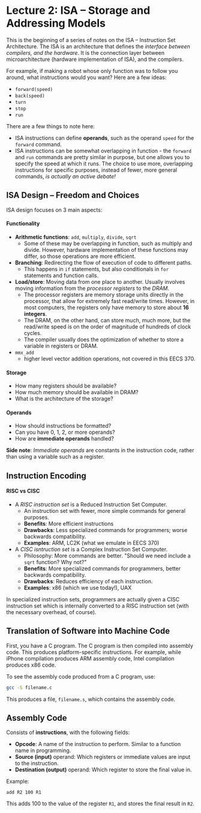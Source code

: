 # Lecture 2: ISA – Storage and Addressing Models

This is the beginning of a series of notes on the ISA – Instruction Set Architecture. The ISA is an architecture that defines the *interface between compilers, and the hardware*. It is the connection layer between microarchitecture (hardware implementation of ISA), and the compilers.

For example, if making a robot whose only function was to follow you around, what instructions would you want? Here are a few ideas:

* `forward(speed)`
* `back(speed)`
* `turn`
* `stop`
* `run`

There are a few things to note here:

* ISA instructions can define **operands**, such as the operand `speed` for the `forward` command.
* ISA instructions can be somewhat overlapping in function - the `forward` and `run` commands are pretty similar in purpose, but one allows you to specify the speed at which it runs. The choice to use more, overlapping instructions for specific purposes, instead of fewer, more general commands, *is actually an active debate!*

## ISA Design – Freedom and Choices

ISA design focuses on 3 main aspects:

#### Functionality

* **Arithmetic functions**: `add`, `multiply`, `divide`, `sqrt`
    * Some of these may be overlapping in function, such as multiply and divide. However, hardware implementation of these functions may differ, so those operations are more efficient.
* **Branching**: Redirecting the flow of execution of code to different paths.
    * This happens in `if` statements, but also conditionals in `for` statements and function calls.
* **Load/store**: Moving data from one place to another. Usually involves moving information from the *processor registers* to the *DRAM*. 
    * The processor registers are memory storage units directly in the processor, that allow for extremely fast read/write times. However, in most computers, the registers only have memory to store about **16 integers**. 
    * The DRAM, on the other hand, can store much, much more, but the read/write speed is on the order of magnitude of hundreds of clock cycles.
    * The compiler usually does the optimization of whether to store a variable in registers or DRAM.
* `mmx_add`
    * higher level vector addition operations, not covered in this EECS 370.

#### Storage

* How many registers should be available?
* How much memory should be available in DRAM?
* What is the architecture of the storage?

#### Operands

* How should instructions be formatted?
* Can you have 0, 1, 2, or more operands?
* How are **immediate operands** handled?

**Side note**: *Immediate operands* are constants in the instruction code, rather than using a variable such as a register.

## Instruction Encoding

#### RISC vs CISC

* A *RISC instruction set* is a Reduced Instruction Set Computer.
    * An instruction set with fewer, more simple commands for general purposes.
    * **Benefits**: More efficient instructions
    * **Drawbacks**: Less specialized commands for programmers; worse backwards compatibility.
    * **Examples**: ARM, LC2K (what we emulate in EECS 370)
* A *CISC isntruction set* is a Complex Instruction Set Computer.
    * Philosophy: More commands are better. "Should we need include a `sqrt` function? Why not?"
    * **Benefits**: More specialized commands for programmers, better backwards compatibility.
    * **Drawbacks**: Reduces efficiency of each instruction.
    * **Examples**: x86 (which we use today!), UAX

In specialized instruction sets, programmers are actually given a CISC instruction set which is internally converted to a RISC instruction set (with the necessary overhead, of course).

## Translation of Software into Machine Code

First, you have a C program. The C program is then compiled into assembly code. This produces platform-specific instructions. For example, while iPhone compilation produces ARM assembly code, Intel compilation produces x86 code.

To see the assembly code produced from a C program, use:

```bash
gcc -S filename.c
```

This produces a file, `filename.s`, which contains the assembly code.

## Assembly Code

Consists of **instructions**, with the following fields:
* **Opcode**: A name of the instruction to perform. Similar to a function name in programming.
* **Source (input)** operand: Which registers or immediate values are input to the instruction.
* **Destination (output)** operand: Which register to store the final value in.

Example:

```
add R2 100 R1
```

This adds 100 to the value of the register `R1`, and stores the final result in `R2`.




